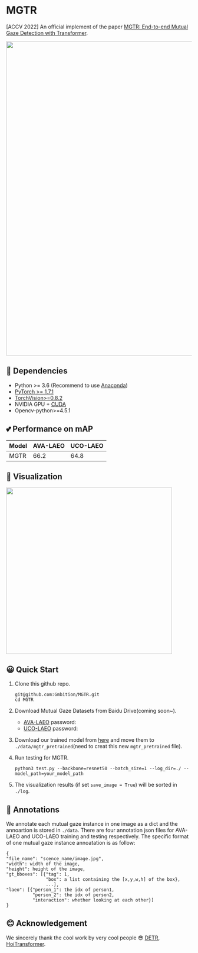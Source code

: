 # MGTR

[ACCV 2022] An official implement of the paper [MGTR: End-to-end Mutual Gaze Detection with Transformer]().

<img  src="https://github.com/Gmbition/MGTR/blob/main/assets/architecture.png" width="850px">

## 📑 Dependencies

- Python >= 3.6 (Recommend to use [Anaconda](https://www.anaconda.com/download/#linux))
- [PyTorch >= 1.7.1](https://pytorch.org/)
- [TorchVision>=0.8.2](https://pytorch.org/)
- NVIDIA GPU + [CUDA](https://developer.nvidia.com/cuda-downloads)
- Opencv-python>=4.5.1


## 💕 Performance on mAP
| Model | AVA-LAEO | UCO-LAEO |
|---|---|---|
| MGTR | 66.2 | 64.8 |

## 👀 Visualization


<img  src="https://github.com/Gmbition/MGTR/blob/main/assets/viz.gif" width="450px">

## 😀 Quick Start

1. Clone this github repo.
   ```
   git@github.com:Gmbition/MGTR.git
   cd MGTR
   ```

2. Download Mutual Gaze Datasets from Baidu Drive(coming soon~).

   - [AVA-LAEO]()   password:
   - [UCO-LAEO]()  password:

3. Download our trained model from [here](https://drive.google.com/drive/folders/1Wu3ZEIfTiQ-Me8iknbPhEHMIiDWLeUaS?usp=sharing) and move them to `./data/mgtr_pretrained`(need to creat this new `mgtr_pretrained` file).

4. Run testing for MGTR.

   ```
   python3 test.py --backbone=resnet50 --batch_size=1 --log_dir=./ --model_path=your_model_path
   ```

5. The visualization results (if set `save_image = True`) will be sorted in `./log`.

## 📖 Annotations

We annotate each mutual gaze instance in one image as a dict and the annoartion is stored in `./data`. There are four annotation json files for AVA-LAEO and UCO-LAEO training and testing respectively. The specific format of one mutual gaze instance annoatation is as follow:

```
{
"file_name": "scence_name/image.jpg",
"width": width of the image,
"height": height of the image, 
"gt_bboxes": [{"tag": 1, 
               "box": a list containing the [x,y,w,h] of the box},
               ...],
"laeo": [{"person_1": the idx of person1, 
          "person_2": the idx of person2, 
          "interaction": whether looking at each other}]
}
```

## :blush: Acknowledgement

We sincerely thank the cool work by very cool people :sunglasses: 
[DETR](https://github.com/facebookresearch/detr), [HoiTransformer](https://github.com/bbepoch/HoiTransformer).
